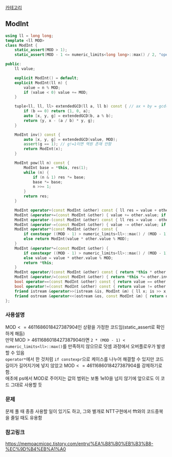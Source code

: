 [카테고리](/README.md)
## ModInt
```cpp
using ll = long long;
template <ll MOD>
class ModInt {
    static_assert(MOD > 1);
    static_assert(MOD - 1 <= numeric_limits<long long>::max() / 2, "operator+ 수정해야 함");

public:
    ll value;

    explicit ModInt() = default;
    explicit ModInt(ll n) {
        value = n % MOD;
        if (value < 0) value += MOD;
    }

    tuple<ll, ll, ll> extendedGCD(ll a, ll b) const { // ax + by = gcd(a, b)
        if (b == 0) return {1, 0, a};
        auto [x, y, g] = extendedGCD(b, a % b);
        return {y, x - (a / b) * y, g};
    }

    ModInt inv() const {
        auto [x, y, g] = extendedGCD(value, MOD);
        assert(g == 1); // g!=1이면 역원 존재 안함
        return ModInt(x);
    }

    ModInt pow(ll n) const {
        ModInt base = *this, res(1);
        while (n) {
            if (n & 1) res *= base;
            base *= base;
            n >>= 1;
        }
        return res;
    }

    ModInt operator+(const ModInt &other) const { ll res = value + other.value; if (res >= MOD) res -= MOD; return ModInt(res); }
    ModInt &operator+=(const ModInt &other) { value += other.value; if (value >= MOD) value -= MOD; return *this; }
    ModInt operator-(const ModInt &other) const { ll res = value - other.value; if (res < 0) res += MOD; return ModInt(res); }
    ModInt &operator-=(const ModInt &other) { value -= other.value; if (value < 0) value += MOD; return *this; }
    ModInt operator*(const ModInt &other) const {
        if constexpr ((MOD - 1) > numeric_limits<ll>::max() / (MOD - 1)) return ModInt(ll(__int128(value) * other.value % MOD));
        else return ModInt(value * other.value % MOD);
    }
    ModInt &operator*=(const ModInt &other) {
        if constexpr ((MOD - 1) > numeric_limits<ll>::max() / (MOD - 1)) value = ll(__int128(value) * other.value % MOD);
        else value = value * other.value % MOD;
        return *this;
    }
    ModInt operator/(const ModInt &other) const { return *this * other.inv(); }
    ModInt &operator/=(const ModInt &other) { return *this *= other.inv(); }
    bool operator==(const ModInt &other) const { return value == other.value; }
    bool operator!=(const ModInt &other) const { return value != other.value; }
    friend istream &operator>>(istream &is, ModInt &m) { ll x; is >> x; m = ModInt(x); return is; }
    friend ostream &operator<<(ostream &os, const ModInt &m) { return os << m.value; }
};
```

### 사용설명
$\text{MOD} <= 4611686018427387904$인 상황을 가정한 코드임(static_assert로 확인하게 해둠)   
만약 $\text{MOD} > 4611686018427387904$라면 `2 * (MOD - 1) < numeric_limits<ll>::max()`를 만족하지 않으므로 덧셈 과정에서 오버플로우가 발생할 수 있음   
`operator*`에서 한 것처럼 `if constexpr`으로 케이스를 나누어 해결할 수 있지만 코드 길이가 길어지기에 넣지 않았고 $\text{MOD} <= 4611686018427387904$를 강제하기로 함.   
애초에 ps에서 $\text{MOD}$로 주어지는 값의 범위는 보통 1e10을 넘지 않기에 앞으로도 이 코드 그대로 사용할 듯

### 문제
[]()
문제 풀 때 종종 사용할 일이 있기도 하고, 그와 별개로 NTT구현에서 fft와의 코드중복을 줄일 때도 유용함   

### 참고링크
https://memoacmicpc.tistory.com/entry/%EA%B8%B0%EB%B3%B8-%EC%9D%B4%EB%A1%A0   